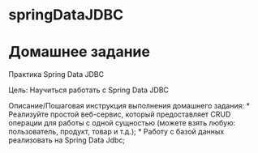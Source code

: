 # springDataJDBC

# Домашнее задание
Практика Spring Data JDBC

Цель:
    Научиться работать с Spring Data JDBC

Описание/Пошаговая инструкция выполнения домашнего задания:
    * Реализуйте простой веб-сервис, который предоставляет CRUD операции для работы с одной сущностью (можете взять любую: пользователь, продукт, товар и т.д.);
    * Работу с базой данных реализовать на Spring Data Jdbc;
